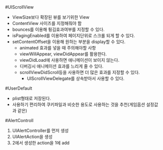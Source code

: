 #UIScrollView
* ViewSize보다 확장된 뷰를 보기위한 View
* ContentView 사이즈를 지정해줘야 함
* bounces를 이용해 튕김효과여부를 지정할 수 있다.
* isPagingEnabled를 이용하여 페이지단위로 스크롤 되게 할 수 있다.
* setContentOffset을 이용해 원하는 부분을 display할 수 있다.
	* animated 효과를 넣을 때 주의해야할 사항
	* viewWillAppear, viewDidAppear를 활용한다.
	* viewDidLoad에 사용하면 애니메이션이 보이지 않는다.
	* 디버깅시 애니메이션 효과를 느리게 줄 수 있다.
	* scrollViewDidScroll등을 사용하면 더 많은 효과를 지정할 수 있다.
		* UIScrollViewDelegate를 상속받아서 사용할 수 있다.

#UserDefault
* plist형태로 저장된다.
* 사용하기 편리하여 쿠키파일과 비슷한 용도로 사용하는 것을 추천(게임옵션 설정값과 같은)

#AlertControll
1. UIAlertController를 먼저 생성
2. UIAlertAction을 생성
3. 2에서 생성한 action을 1에 add